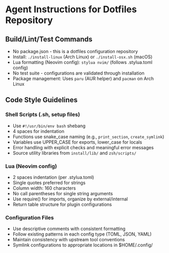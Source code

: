 # Agent Instructions for Dotfiles Repository

## Build/Lint/Test Commands
- No package.json - this is a dotfiles configuration repository
- Install: `./install-linux` (Arch Linux) or `./install-osx.sh` (macOS)
- Lua formatting (Neovim config): `stylua nvim/` (follows .stylua.toml config)
- No test suite - configurations are validated through installation
- Package management: Uses `paru` (AUR helper) and `pacman` on Arch Linux

## Code Style Guidelines

### Shell Scripts (.sh, setup files)
- Use `#!/usr/bin/env bash` shebang
- 4 spaces for indentation
- Functions use snake_case naming (e.g., `print_section`, `create_symlink`)
- Variables use UPPER_CASE for exports, lower_case for locals
- Error handling with explicit checks and meaningful error messages
- Source utility libraries from `install/lib/` and `zsh/scripts/`

### Lua (Neovim config)
- 2 spaces indentation (per .stylua.toml)
- Single quotes preferred for strings
- Column width: 160 characters
- No call parentheses for single string arguments
- Use require() for imports, organize by external/internal
- Return table structure for plugin configurations

### Configuration Files
- Use descriptive comments with consistent formatting
- Follow existing patterns in each config type (TOML, JSON, YAML)
- Maintain consistency with upstream tool conventions
- Symlink configurations to appropriate locations in $HOME/.config/
